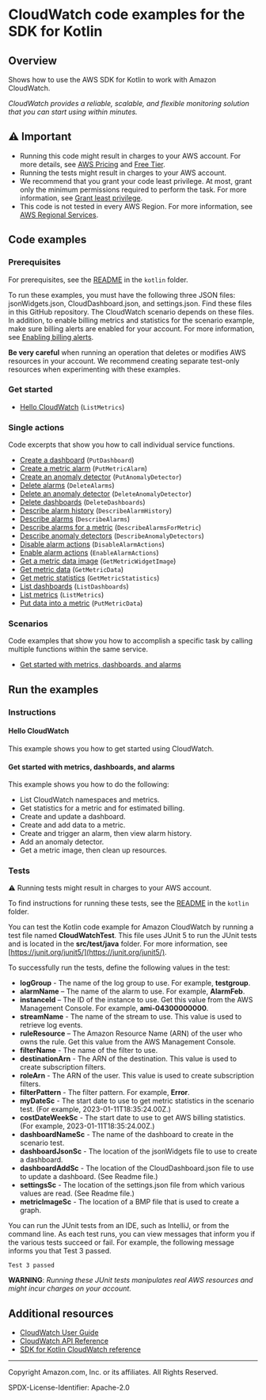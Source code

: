 # CloudWatch code examples for the SDK for Kotlin

## Overview

Shows how to use the AWS SDK for Kotlin to work with Amazon CloudWatch.

<!--custom.overview.start-->
<!--custom.overview.end-->

_CloudWatch provides a reliable, scalable, and flexible monitoring solution that you can start using within minutes._

## ⚠ Important

* Running this code might result in charges to your AWS account. For more details, see [AWS Pricing](https://aws.amazon.com/pricing/) and [Free Tier](https://aws.amazon.com/free/).
* Running the tests might result in charges to your AWS account.
* We recommend that you grant your code least privilege. At most, grant only the minimum permissions required to perform the task. For more information, see [Grant least privilege](https://docs.aws.amazon.com/IAM/latest/UserGuide/best-practices.html#grant-least-privilege).
* This code is not tested in every AWS Region. For more information, see [AWS Regional Services](https://aws.amazon.com/about-aws/global-infrastructure/regional-product-services).

<!--custom.important.start-->
<!--custom.important.end-->

## Code examples

### Prerequisites

For prerequisites, see the [README](../../README.md#Prerequisites) in the `kotlin` folder.


<!--custom.prerequisites.start-->

To run these examples, you must have the following three JSON files: jsonWidgets.json, CloudDashboard.json, and settings.json. Find these files in this GitHub repository. The CloudWatch scenario depends on these files. In addition, to enable billing metrics and statistics for the scenario example, make sure billing alerts are enabled for your account. For more information, see [Enabling billing alerts](https://docs.aws.amazon.com/AmazonCloudWatch/latest/monitoring/monitor_estimated_charges_with_cloudwatch.html#turning_on_billing_metrics).

**Be very careful** when running an operation that deletes or modifies AWS resources in your account. We recommend creating separate test-only resources when experimenting with these examples.

<!--custom.prerequisites.end-->

### Get started

- [Hello CloudWatch](src/main/kotlin/com/kotlin/cloudwatch/HelloService.kt#L17) (`ListMetrics`)


### Single actions

Code excerpts that show you how to call individual service functions.

- [Create a dashboard](src/main/kotlin/com/kotlin/cloudwatch/CloudWatchScenario.kt#L680) (`PutDashboard`)
- [Create a metric alarm](src/main/kotlin/com/kotlin/cloudwatch/PutMetricAlarm.kt#L51) (`PutMetricAlarm`)
- [Create an anomaly detector](src/main/kotlin/com/kotlin/cloudwatch/CloudWatchScenario.kt#L384) (`PutAnomalyDetector`)
- [Delete alarms](src/main/kotlin/com/kotlin/cloudwatch/CloudWatchScenario.kt#L301) (`DeleteAlarms`)
- [Delete an anomaly detector](src/main/kotlin/com/kotlin/cloudwatch/CloudWatchScenario.kt#L276) (`DeleteAnomalyDetector`)
- [Delete dashboards](src/main/kotlin/com/kotlin/cloudwatch/CloudWatchScenario.kt#L314) (`DeleteDashboards`)
- [Describe alarm history](src/main/kotlin/com/kotlin/cloudwatch/CloudWatchScenario.kt#L409) (`DescribeAlarmHistory`)
- [Describe alarms](src/main/kotlin/com/kotlin/cloudwatch/CloudWatchScenario.kt#L566) (`DescribeAlarms`)
- [Describe alarms for a metric](src/main/kotlin/com/kotlin/cloudwatch/CloudWatchScenario.kt#L442) (`DescribeAlarmsForMetric`)
- [Describe anomaly detectors](src/main/kotlin/com/kotlin/cloudwatch/CloudWatchScenario.kt#L361) (`DescribeAnomalyDetectors`)
- [Disable alarm actions](src/main/kotlin/com/kotlin/cloudwatch/DisableAlarmActions.kt#L46) (`DisableAlarmActions`)
- [Enable alarm actions](src/main/kotlin/com/kotlin/cloudwatch/EnableAlarmActions.kt#L45) (`EnableAlarmActions`)
- [Get a metric data image](src/main/kotlin/com/kotlin/cloudwatch/CloudWatchScenario.kt#L326) (`GetMetricWidgetImage`)
- [Get metric data](src/main/kotlin/com/kotlin/cloudwatch/CloudWatchScenario.kt#L512) (`GetMetricData`)
- [Get metric statistics](src/main/kotlin/com/kotlin/cloudwatch/CloudWatchScenario.kt#L745) (`GetMetricStatistics`)
- [List dashboards](src/main/kotlin/com/kotlin/cloudwatch/CloudWatchScenario.kt#L667) (`ListDashboards`)
- [List metrics](src/main/kotlin/com/kotlin/cloudwatch/CloudWatchScenario.kt#L775) (`ListMetrics`)
- [Put data into a metric](src/main/kotlin/com/kotlin/cloudwatch/CloudWatchScenario.kt#L471) (`PutMetricData`)

### Scenarios

Code examples that show you how to accomplish a specific task by calling multiple
functions within the same service.

- [Get started with metrics, dashboards, and alarms](src/main/kotlin/com/kotlin/cloudwatch/CloudWatchScenario.kt)


<!--custom.examples.start-->
<!--custom.examples.end-->

## Run the examples

### Instructions


<!--custom.instructions.start-->
<!--custom.instructions.end-->

#### Hello CloudWatch

This example shows you how to get started using CloudWatch.



#### Get started with metrics, dashboards, and alarms

This example shows you how to do the following:

- List CloudWatch namespaces and metrics.
- Get statistics for a metric and for estimated billing.
- Create and update a dashboard.
- Create and add data to a metric.
- Create and trigger an alarm, then view alarm history.
- Add an anomaly detector.
- Get a metric image, then clean up resources.

<!--custom.scenario_prereqs.cloudwatch_GetStartedMetricsDashboardsAlarms.start-->
<!--custom.scenario_prereqs.cloudwatch_GetStartedMetricsDashboardsAlarms.end-->


<!--custom.scenarios.cloudwatch_GetStartedMetricsDashboardsAlarms.start-->
<!--custom.scenarios.cloudwatch_GetStartedMetricsDashboardsAlarms.end-->

### Tests

⚠ Running tests might result in charges to your AWS account.


To find instructions for running these tests, see the [README](../../README.md#Tests)
in the `kotlin` folder.



<!--custom.tests.start-->

You can test the Kotlin code example for Amazon CloudWatch by running a test file named **CloudWatchTest**. This file uses JUnit 5 to run the JUnit tests and is located in the **src/test/java** folder. For more information, see [https://junit.org/junit5/](https://junit.org/junit5/).

To successfully run the tests, define the following values in the test:

- **logGroup** - The name of the log group to use. For example, **testgroup**.
- **alarmName** – The name of the alarm to use. For example, **AlarmFeb**.
- **instanceId** – The ID of the instance to use. Get this value from the AWS Management Console. For example, **ami-04300000000**.
- **streamName** - The name of the stream to use. This value is used to retrieve log events.
- **ruleResource** – The Amazon Resource Name (ARN) of the user who owns the rule. Get this value from the AWS Management Console.
- **filterName** - The name of the filter to use.
- **destinationArn** - The ARN of the destination. This value is used to create subscription filters.
- **roleArn** - The ARN of the user. This value is used to create subscription filters.
- **filterPattern** - The filter pattern. For example, **Error**.
- **myDateSc** - The start date to use to get metric statistics in the scenario test. (For example, 2023-01-11T18:35:24.00Z.)
- **costDateWeekSc** - The start date to use to get AWS billing statistics. (For example, 2023-01-11T18:35:24.00Z.)
- **dashboardNameSc** - The name of the dashboard to create in the scenario test.
- **dashboardJsonSc** - The location of the jsonWidgets file to use to create a dashboard.
- **dashboardAddSc** - The location of the CloudDashboard.json file to use to update a dashboard. (See Readme file.)
- **settingsSc** - The location of the settings.json file from which various values are read. (See Readme file.)
- **metricImageSc** - The location of a BMP file that is used to create a graph.

You can run the JUnit tests from an IDE, such as IntelliJ, or from the command line. As each test runs, you can view messages that inform you if the various tests succeed or fail. For example, the following message informs you that Test 3 passed.

    Test 3 passed

**WARNING**: _Running these JUnit tests manipulates real AWS resources and might incur charges on your account._

<!--custom.tests.end-->

## Additional resources

- [CloudWatch User Guide](https://docs.aws.amazon.com/AmazonCloudWatch/latest/monitoring/WhatIsCloudWatch.html)
- [CloudWatch API Reference](https://docs.aws.amazon.com/AmazonCloudWatch/latest/APIReference/Welcome.html)
- [SDK for Kotlin CloudWatch reference](https://sdk.amazonaws.com/kotlin/api/latest/cloudwatch/index.html)

<!--custom.resources.start-->
<!--custom.resources.end-->

---

Copyright Amazon.com, Inc. or its affiliates. All Rights Reserved.

SPDX-License-Identifier: Apache-2.0